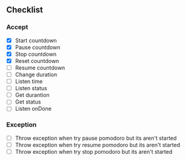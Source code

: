 ## Checklist

### Accept

- [x] Start countdown
- [x] Pause countdown
- [x] Stop countdown
- [x] Reset countdown
- [ ] Resume countdown
- [ ] Change duration
- [ ] Listen time
- [ ] Listen status
- [ ] Get durantion
- [ ] Get status
- [ ] Listen onDone

### Exception
- [ ] Throw exception when try pause pomodoro but its aren't started
- [ ] Throw exception when try resume pomodoro but its aren't started
- [ ] Throw exception when try stop pomodoro but its aren't started